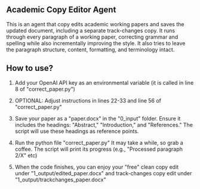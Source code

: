## Academic Copy Editor Agent

This is an agent that copy edits academic working papers and saves the updated document, including a separate track-changes copy. It runs through every paragraph of a working paper, correcting grammar and spelling while also incrementally improving the style. It also tries to leave the paragraph structure, content, formatting, and terminology intact.

## How to use?

1.  Add your OpenAI API key as an environmental variable (it is called in line 8 of "correct_paper.py")

2.  OPTIONAL: Adjust instructions in lines 22-33 and line 56 of "correct_paper.py"

3.  Save your paper as a "paper.docx" in the "0_input" folder. Ensure it includes the headings: "Abstract," "Introduction," and "References." The script will use these headings as reference points.

4.  Run the python file "correct_paper.py" It may take a while, so grab a coffee. The script will print its progress (e.g., "Processed paragraph 2/X" etc) 

5.  When the code finishes, you can enjoy your "free" clean copy edit under "1_output/edited_paper.docx" and track-changes copy edit under "1_output/trackchanges_paper.docx"
